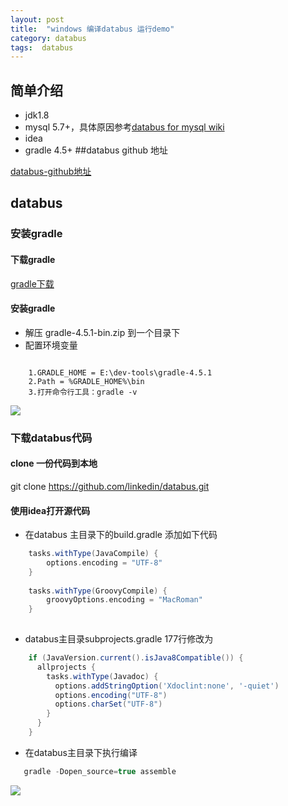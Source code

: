 ```yaml
---
layout: post
title:  "windows 编译databus 运行demo"
category: databus
tags:  databus 
---
```

## 简单介绍
- jdk1.8
- mysql 5.7+，具体原因参考[databus for mysql wiki](https://github.com/linkedin/databus/wiki/Databus-for-MySQL)
- idea
- gradle 4.5+
##databus github 地址

[databus-github地址](https://github.com/linkedin/databus)



## databus 


### 安装gradle

#### 下载gradle
[gradle下载](https://downloads.gradle.org/distributions/gradle-4.5.1-bin.zip?_ga=2.169882345.835005503.1519697246-1512123566.1519697246)

#### 安装gradle
+ 解压 gradle-4.5.1-bin.zip 到一个目录下
+ 配置环境变量
```

    1.GRADLE_HOME = E:\dev-tools\gradle-4.5.1
    2.Path = %GRADLE_HOME%\bin
    3.打开命令行工具：gradle -v 

```

![](https://ywendy.github.io/img/gradle/gradle-2.png)


### 下载databus代码

#### clone 一份代码到本地 
 git clone https://github.com/linkedin/databus.git 
#### 使用idea打开源代码
 + 在databus 主目录下的build.gradle 添加如下代码
```groovy
    tasks.withType(JavaCompile) {
        options.encoding = "UTF-8"
    }
    
    tasks.withType(GroovyCompile) {
        groovyOptions.encoding = "MacRoman"
    }
    
```
+ databus主目录subprojects.gradle 177行修改为
```groovy
    if (JavaVersion.current().isJava8Compatible()) {
      allprojects {
        tasks.withType(Javadoc) {
          options.addStringOption('Xdoclint:none', '-quiet')
          options.encoding("UTF-8")
          options.charSet("UTF-8")
        }
      }
    }
```
+ 在databus主目录下执行编译 
```groovy
   gradle -Dopen_source=true assemble 
```
![](https://ywendy.github.io/img/databus/databus-01.png)




 


































